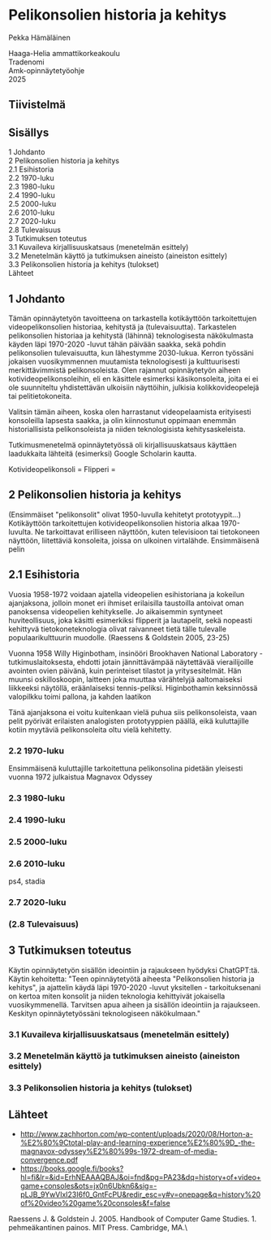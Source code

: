 # Pelikonsolien historia ja kehitys

Pekka Hämäläinen


Haaga-Helia ammattikorkeakoulu\
Tradenomi\
Amk-opinnäytetyöohje\
2025


## Tiivistelmä


## Sisällys

1 Johdanto\
2 Pelikonsolien historia ja kehitys\
  2.1 Esihistoria\
  2.2 1970-luku\
  2.3 1980-luku\
  2.4 1990-luku\
  2.5 2000-luku\
  2.6 2010-luku\
  2.7 2020-luku\
  2.8 Tulevaisuus\
3 Tutkimuksen toteutus\
  3.1 Kuvaileva kirjallisuuskatsaus (menetelmän esittely)​\
  3.2 Menetelmän käyttö ja tutkimuksen aineisto (aineiston esittely)\
  3.3 Pelikonsolien historia ja kehitys (tulokset)\
Lähteet


## 1 Johdanto

Tämän opinnäytetyön tavoitteena on tarkastella kotikäyttöön tarkoitettujen videopelikonsolien historiaa, kehitystä ja (tulevaisuutta). Tarkastelen pelikonsolien historiaa ja kehitystä (lähinnä) teknologisesta näkökulmasta käyden läpi 1970-2020 -luvut tähän päivään saakka, sekä pohdin pelikonsolien tulevaisuutta, kun lähestymme 2030-lukua. Kerron työssäni jokaisen vuosikymmennen muutamista teknologisesti ja kulttuurisesti merkittävimmistä pelikonsoleista. Olen rajannut opinnäytetyön aiheen kotivideopelikonsoleihin, eli en käsittele esimerksi käsikonsoleita, joita ei ei ole suunniteltu yhdistettävän ulkoisiin näyttöihin, julkisia kolikkovideopelejä tai pelitietokoneita.

Valitsin tämän aiheen, koska olen harrastanut videopelaamista erityisesti konsoleilla lapsesta saakka, ja olin kiinnostunut oppimaan enemmän historiallisista pelikonsoleista ja niiden teknologisista kehitysaskeleista.

Tutkimusmenetelmä opinnäytetyössä oli kirjallisuuskatsaus käyttäen laadukkaita lähteitä (esimerksi) Google Scholarin kautta.

Kotivideopelikonsoli =
Flipperi =


## 2 Pelikonsolien historia ja kehitys

(Ensimmäiset "pelikonsolit" olivat 1950-luvulla kehitetyt prototyypit...) Kotikäyttöön tarkoitettujen kotivideopelikonsolien historia alkaa 1970-luvulta. Ne tarkoittavat erilliseen näyttöön, kuten televisioon tai tietokoneen näyttöön, liitettäviä konsoleita, joissa on ulkoinen virtalähde. Ensimmäisenä pelin


## 2.1 Esihistoria

Vuosia 1958-1972 voidaan ajatella videopelien esihistoriana ja kokeilun ajanjaksona, jolloin monet eri ihmiset erilaisilla taustoilla antoivat oman panoksensa videopelien kehitykselle. Jo aikaisemmin syntyneet huviteollisuus, joka käsitti esimerkiksi flipperit ja lautapelit, sekä nopeasti kehittyvä tietokoneteknologia olivat raivanneet tietä tälle tulevalle populaarikulttuurin muodolle. (Raessens & Goldstein 2005, 23-25)

Vuonna 1958 Willy Higinbotham, insinööri Brookhaven National Laboratory -tutkimuslaitoksesta, ehdotti jotain jännittävämpää näytettävää vierailijoille avointen ovien päivänä, kuin perinteiset tilastot ja yritysesitelmät. Hän muunsi oskilloskoopin, laitteen joka muuttaa värähtelyjä aaltomaiseksi liikkeeksi näytöllä, eräänlaiseksi tennis-peliksi. Higinbothamin keksinnössä valopilkku toimi pallona, ja kahden laatikon 

Tänä ajanjaksona ei voitu kuitenkaan vielä puhua siis pelikonsoleista, vaan pelit pyörivät erilaisten analogisten prototyyppien päällä, eikä kuluttajille kotiin myytäviä pelikonsoleita oltu vielä kehitetty.


### 2.2 1970-luku

Ensimmäisenä kuluttajille tarkoitettuna pelikonsolina pidetään yleisesti vuonna 1972 julkaistua Magnavox Odyssey


### 2.3 1980-luku


### 2.4 1990-luku


### 2.5 2000-luku


### 2.6 2010-luku

ps4, stadia


### 2.7 2020-luku


### (2.8 Tulevaisuus)


## 3 Tutkimuksen toteutus

Käytin opinnäytetyön sisällön ideointiin ja rajaukseen hyödyksi ChatGPT:tä. Käytin kehoitetta: "Teen opinnäytetyötä aiheesta "Pelikonsolien historia ja kehitys", ja ajattelin käydä läpi 1970-2020 -luvut yksitellen - tarkoituksenani on kertoa miten konsolit ja niiden teknologia kehittyivät jokaisella vuosikymmenellä. Tarvitsen apua aiheen ja sisällön ideointiin ja rajaukseen. Keskityn opinnäytetyössäni teknologiseen näkökulmaan."


### 3.1 Kuvaileva kirjallisuuskatsaus (menetelmän esittely)​


### 3.2 Menetelmän käyttö ja tutkimuksen aineisto (aineiston esittely)


### 3.3 Pelikonsolien historia ja kehitys (tulokset)


## Lähteet

- http://www.zachhorton.com/wp-content/uploads/2020/08/Horton-a-%E2%80%9Ctotal-play-and-learning-experience%E2%80%9D_-the-magnavox-odyssey%E2%80%99s-1972-dream-of-media-convergence.pdf
- https://books.google.fi/books?hl=fi&lr=&id=ErhNEAAAQBAJ&oi=fnd&pg=PA23&dq=history+of+video+game+consoles&ots=jx0n6Ubkn6&sig=-pLJB_9YwVlxI23I6f0_GntFcPU&redir_esc=y#v=onepage&q=history%20of%20video%20game%20consoles&f=false

Raessens J. & Goldstein J. 2005. Handbook of Computer Game Studies. 1. pehmeäkantinen painos. MIT Press. Cambridge, MA.\
